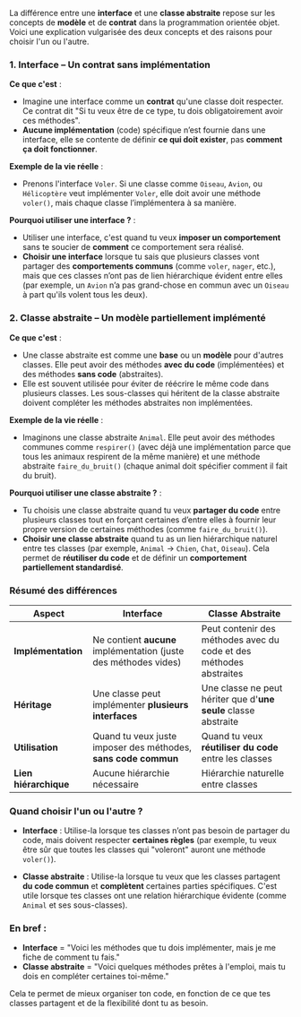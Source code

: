 La différence entre une **interface** et une **classe abstraite** repose sur les concepts de **modèle** et de **contrat** dans la programmation orientée objet. Voici une explication vulgarisée des deux concepts et des raisons pour choisir l'un ou l'autre.

### 1. **Interface** – **Un contrat sans implémentation**

**Ce que c'est** :
- Imagine une interface comme un **contrat** qu'une classe doit respecter. Ce contrat dit "Si tu veux être de ce type, tu dois obligatoirement avoir ces méthodes".
- **Aucune implémentation** (code) spécifique n’est fournie dans une interface, elle se contente de définir **ce qui doit exister**, pas **comment ça doit fonctionner**.

**Exemple de la vie réelle** :
- Prenons l'interface `Voler`. Si une classe comme `Oiseau`, `Avion`, ou `Hélicoptère` veut implémenter `Voler`, elle doit avoir une méthode `voler()`, mais chaque classe l’implémentera à sa manière.

**Pourquoi utiliser une interface ?** :
- Utiliser une interface, c'est quand tu veux **imposer un comportement** sans te soucier de **comment** ce comportement sera réalisé.
- **Choisir une interface** lorsque tu sais que plusieurs classes vont partager des **comportements communs** (comme `voler`, `nager`, etc.), mais que ces classes n’ont pas de lien hiérarchique évident entre elles (par exemple, un `Avion` n’a pas grand-chose en commun avec un `Oiseau` à part qu'ils volent tous les deux).

### 2. **Classe abstraite** – **Un modèle partiellement implémenté**

**Ce que c'est** :
- Une classe abstraite est comme une **base** ou un **modèle** pour d'autres classes. Elle peut avoir des méthodes **avec du code** (implémentées) et des méthodes **sans code** (abstraites).
- Elle est souvent utilisée pour éviter de réécrire le même code dans plusieurs classes. Les sous-classes qui héritent de la classe abstraite doivent compléter les méthodes abstraites non implémentées.

**Exemple de la vie réelle** :
- Imaginons une classe abstraite `Animal`. Elle peut avoir des méthodes communes comme `respirer()` (avec déjà une implémentation parce que tous les animaux respirent de la même manière) et une méthode abstraite `faire_du_bruit()` (chaque animal doit spécifier comment il fait du bruit).

**Pourquoi utiliser une classe abstraite ?** :
- Tu choisis une classe abstraite quand tu veux **partager du code** entre plusieurs classes tout en forçant certaines d’entre elles à fournir leur propre version de certaines méthodes (comme `faire_du_bruit()`).
- **Choisir une classe abstraite** quand tu as un lien hiérarchique naturel entre tes classes (par exemple, `Animal` → `Chien`, `Chat`, `Oiseau`). Cela permet de **réutiliser du code** et de définir un **comportement partiellement standardisé**.

### Résumé des différences

| **Aspect**              | **Interface**                                           | **Classe Abstraite**                               |
|-------------------------|---------------------------------------------------------|----------------------------------------------------|
| **Implémentation**       | Ne contient **aucune** implémentation (juste des méthodes vides) | Peut contenir des méthodes avec du code et des méthodes abstraites |
| **Héritage**             | Une classe peut implémenter **plusieurs interfaces**    | Une classe ne peut hériter que d'**une seule** classe abstraite     |
| **Utilisation**          | Quand tu veux juste imposer des méthodes, **sans code commun** | Quand tu veux **réutiliser du code** entre les classes |
| **Lien hiérarchique**    | Aucune hiérarchie nécessaire                            | Hiérarchie naturelle entre classes                 |

### Quand choisir l'un ou l'autre ?

- **Interface** : Utilise-la lorsque tes classes n’ont pas besoin de partager du code, mais doivent respecter **certaines règles** (par exemple, tu veux être sûr que toutes les classes qui "voleront" auront une méthode `voler()`).
  
- **Classe abstraite** : Utilise-la lorsque tu veux que les classes partagent **du code commun** et **complètent** certaines parties spécifiques. C'est utile lorsque tes classes ont une relation hiérarchique évidente (comme `Animal` et ses sous-classes).

### En bref :
- **Interface** = "Voici les méthodes que tu dois implémenter, mais je me fiche de comment tu fais."
- **Classe abstraite** = "Voici quelques méthodes prêtes à l'emploi, mais tu dois en compléter certaines toi-même."

Cela te permet de mieux organiser ton code, en fonction de ce que tes classes partagent et de la flexibilité dont tu as besoin.